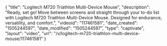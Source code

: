 {
    "title": "Logitech M720 Triathlon Multi-Device Mouse",
    "description": "Ready, set go! Move between screens and straight through your to-do list with Logitech M720 Triathlon Multi-Device Mouse.  Designed for endurance, versatility, and comfort.",
    "videoid": "117461581",
    "date_created": "1505244597",
    "date_modified": "1505244597",
    "type": "captivate",
    "layout": "video",
    "url": "\/v\/logitech-m720-triathlon-multi-device-mouse\/117461581"
}
